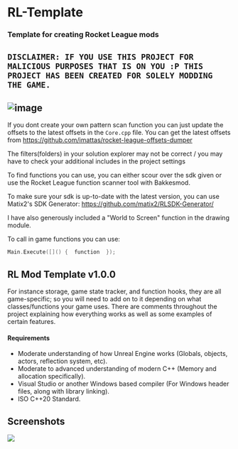 # RL-Template
### Template for creating Rocket League mods
`DISCLAIMER: IF YOU USE THIS PROJECT FOR MALICIOUS PURPOSES THAT IS ON YOU :P THIS PROJECT HAS BEEN CREATED FOR SOLELY MODDING THE GAME.`
---
![image](https://user-images.githubusercontent.com/72645298/234754559-16e1872c-6e7b-4c30-8e31-c2acf1dd5d4d.png)
---
If you dont create your own pattern scan function you can just update the offsets to the latest offsets in the `Core.cpp` file. You can get the latest offsets from https://github.com/imattas/rocket-league-offsets-dumper

The filters(folders) in your solution explorer may not be correct / you may have to check your additional includes in the project settings 

To find functions you can use, you can either scour over the sdk given or use the Rocket League function scanner tool with Bakkesmod. 

To make sure your sdk is up-to-date with the latest version, you can use Matix2's SDK Generator: https://github.com/matix2/RLSDK-Generator/

I have also generously included a "World to Screen" function in the drawing module.

To call in game functions you can use:
```cpp
Main.Execute([]() {  function  });
```


## RL Mod Template v1.0.0

For instance storage, game state tracker, and function hooks, they are all game-specific; so you will need to add on to it depending on what classes/functions your game uses. There are comments throughout the project explaining how everything works as well as some examples of certain features.

#### Requirements

- Moderate understanding of how Unreal Engine works (Globals, objects, actors, reflection system, etc).
- Moderate to advanced understanding of modern C++ (Memory and allocation specifically).
- Visual Studio or another Windows based compiler (For Windows header files, along with library linking).
- ISO C++20 Standard.

## Screenshots

![](https://i.imgur.com/ofnaNVV.png)

